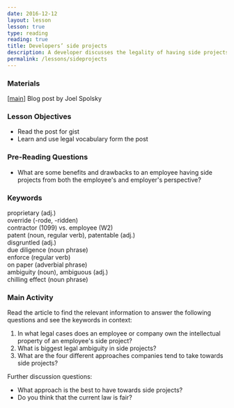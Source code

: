```yaml
---
date: 2016-12-12
layout: lesson
lesson: true
type: reading
reading: true
title: Developers’ side projects
description: A developer discusses the legality of having side projects 
permalink: /lessons/sideprojects
---
```


### Materials 

[<a href="" target="_blank">main</a>] Blog post by Joel Spolsky  

### Lesson Objectives 

- Read the post for gist 
- Learn and use legal vocabulary form the post 

### Pre-Reading Questions 

- What are some benefits and drawbacks to an employee having side projects from both the employee's and employer's perspective?
 
### Keywords 

proprietary (adj.)  
override (-rode, -ridden)  
contractor (1099) vs. employee (W2)  
patent (noun, regular verb), patentable (adj.)  
disgruntled (adj.)  
due diligence (noun phrase)  
enforce (regular verb)  
on paper (adverbial phrase)  
ambiguity (noun), ambiguous (adj.)  
chilling effect (noun phrase)  

### Main Activity 

Read the article to find the relevant information to answer the following questions and see the keywords in context: 

1. In what legal cases does an employee or company own the intellectual property of an employee's side project? 
2. What is biggest legal ambiguity in side projects? 
3. What are the four different approaches companies tend to take towards side projects? 

Further discussion questions: 

- What approach is the best to have towards side projects? 
- Do you think that the current law is fair? 